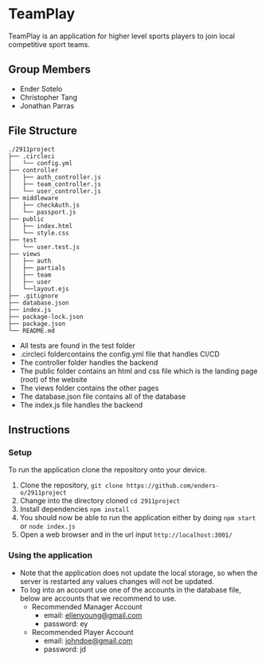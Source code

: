 # TeamPlay
TeamPlay is an application for higher level sports players to join local competitive sport teams.

## Group Members
- Ender Sotelo
- Christopher Tang
- Jonathan Parras

## File Structure
```
./2911project
├── .circleci
│   └── config.yml
├── controller
│   ├── auth_controller.js
│   ├── team_controller.js
│   └── user_controller.js
├── middleware
│   ├── checkAuth.js
│   └── passport.js
├── public
│   ├── index.html
│   └── style.css
├── test
│   └── user.test.js
├── views
│   ├── auth
│   ├── partials
│   ├── team
│   ├── user
│   └──layout.ejs
├── .gitignore
├── database.json
├── index.js
├── package-lock.json
├── package.json
└── README.md
```
- All tests are found in the test folder
- .circleci foldercontains the config.yml file that handles CI/CD
- The controller folder handles the backend
- The public folder contains an html and css file which is the landing page (root) of the website
- The views folder contains the other pages
- The database.json file contains all of the database
- The index.js file handles the backend
## Instructions
### Setup
To run the application clone the repository onto your device.
1. Clone the repository, `git clone https://github.com/enders-o/2911project`
2. Change into the directory cloned `cd 2911project`
3. Install dependencies `npm install`
4. You should now be able to run the application either by doing `npm start` or `node index.js`
5. Open a web browser and in the url input `http://localhost:3001/`
### Using the application
- Note that the application does not update the local storage, so when the server is restarted any values changes will not be updated.
- To log into an account use one of the accounts in the database file, below are accounts that we recommend to use.
  - Recommended Manager Account 
    -  email: ellenyoung@gmail.com
    -  password: ey
  - Recommended Player Account
    - email: johndoe@gmail.com
    - password: jd
